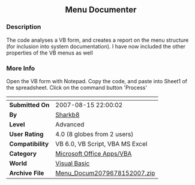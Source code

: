 ﻿<div align="center">

## Menu Documenter


</div>

### Description

The code analyses a VB form, and creates a report on the menu structure (for inclusion into system documentation). I have now included the other properties of the VB menus as well
 
### More Info
 
Open the VB form with Notepad. Copy the code, and paste into Sheet1 of the spreadsheet. Click on the command button 'Process'


<span>             |<span>
---                |---
**Submitted On**   |2007-08-15 22:00:02
**By**             |[Sharkb8](https://github.com/Planet-Source-Code/PSCIndex/blob/master/ByAuthor/sharkb8.md)
**Level**          |Advanced
**User Rating**    |4.0 (8 globes from 2 users)
**Compatibility**  |VB 6\.0, VB Script, VBA MS Excel
**Category**       |[Microsoft Office Apps/VBA](https://github.com/Planet-Source-Code/PSCIndex/blob/master/ByCategory/microsoft-office-apps-vba__1-42.md)
**World**          |[Visual Basic](https://github.com/Planet-Source-Code/PSCIndex/blob/master/ByWorld/visual-basic.md)
**Archive File**   |[Menu\_Docum2079678152007\.zip](https://github.com/Planet-Source-Code/sharkb8-menu-documenter__1-69117/archive/master.zip)








